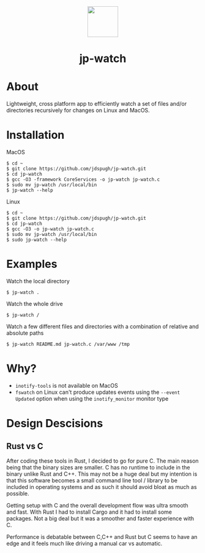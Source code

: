 <div align="center">
  <img style="height:80px" src="https://jdspugh.github.io/jp-watch.png" />
  <h1>jp-watch</h1>
</div>

# About

Lightweight, cross platform app to efficiently watch a set of files and/or directories recursively for changes on Linux and MacOS.

# Installation

MacOS
```
$ cd ~
$ git clone https://github.com/jdspugh/jp-watch.git
$ cd jp-watch
$ gcc -O3 -framework CoreServices -o jp-watch jp-watch.c
$ sudo mv jp-watch /usr/local/bin
$ jp-watch --help
```

Linux
```
$ cd ~
$ git clone https://github.com/jdspugh/jp-watch.git
$ cd jp-watch
$ gcc -O3 -o jp-watch jp-watch.c
$ sudo mv jp-watch /usr/local/bin
$ sudo jp-watch --help
```

# Examples

Watch the local directory
```
$ jp-watch .
```

Watch the whole drive
```
$ jp-watch /
```

Watch a few different files and directories with a combination of relative and absolute paths
```
$ jp-watch README.md jp-watch.c /var/www /tmp
```

# Why?

* ```inotify-tools``` is not available on MacOS
* ```fswatch``` on Linux can't produce updates events using the ```--event Updated``` option when using the ```inotify_monitor``` monitor type

# Design Descisions

## Rust vs C

After coding these tools in Rust, I decided to go for pure C. The main reason being that the binary sizes are smaller. C has no runtime to include in the binary unlike Rust and C++. This may not be a huge deal but my intention is that this software becomes a small command line tool / library to be included in operating systems and as such it should avoid bloat as much as possible.

Getting setup with C and the overall development flow was ultra smooth and fast. With Rust I had to install Cargo and it had to install some packages. Not a big deal but it was a smoother and faster experience with C.

Performance is debatable between C,C++ and Rust but C seems to have an edge and it feels much like driving a manual car vs automatic.
